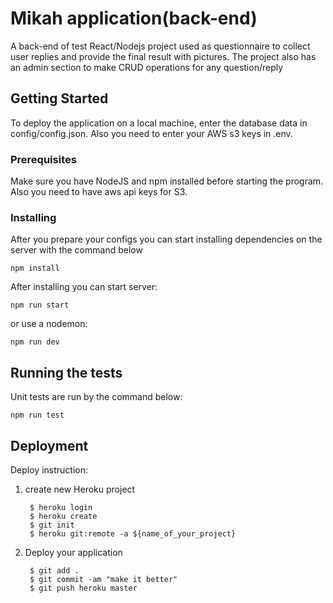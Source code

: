 # Mikah application(back-end)

A back-end of test React/Nodejs project used as questionnaire to collect user replies and provide the final result with pictures.
The project also has an admin section to make CRUD operations for any question/reply

## Getting Started

To deploy the application on a local machine, 
enter the database data in config/config.json. Also you need to enter your AWS s3 keys in .env.

### Prerequisites

Make sure you have NodeJS and npm installed before starting the program.
Also you need to have aws api keys for S3.


### Installing

After you prepare your configs you can start installing dependencies on the server with the command below

    npm install

After installing you can start server:
    
    npm run start
    
or use a nodemon:
     
    npm run dev       
   


## Running the tests

Unit tests are run by the command below:
    
    npm run test
    

## Deployment

Deploy instruction:

1. create new Heroku project
    
        $ heroku login
        $ heroku create
        $ git init
        $ heroku git:remote -a ${name_of_your_project}
       
2. Deploy your application

        $ git add .
        $ git commit -am "make it better"
        $ git push heroku master    